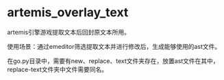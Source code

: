 # artemis_overlay_text

artemis引擎游戏提取文本后回封原文本所用。

使用场景：通过emeditor筛选提取文本并进行修改后，生成能够使用的ast文件。

在go.py目录中，需要有new、replace、text文件夹存在，放置ast文件在其中，replace-text文件夹中文件需要同名。

